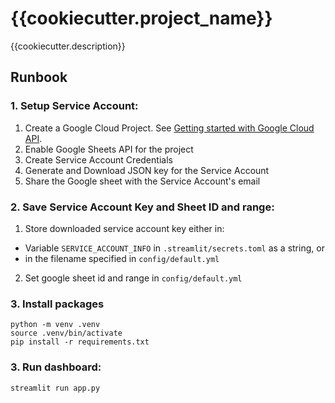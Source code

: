 # {{cookiecutter.project_name}}

{{cookiecutter.description}}

## Runbook

### 1. Setup Service Account:

1. Create a Google Cloud Project. See [Getting started with Google Cloud API](https://cloud.google.com/apis/docs/getting-started).
2. Enable Google Sheets API for the project
3. Create Service Account Credentials
4. Generate and Download JSON key for the Service Account
5. Share the Google sheet with the Service Account's email

### 2. Save Service Account Key and Sheet ID and range:

1. Store downloaded service account key either in:
- Variable `SERVICE_ACCOUNT_INFO` in `.streamlit/secrets.toml` as a string, or
- in the filename specified in `config/default.yml`
2. Set google sheet id and range in `config/default.yml`

### 3. Install packages

```
python -m venv .venv
source .venv/bin/activate
pip install -r requirements.txt
```

### 3. Run dashboard:
```
streamlit run app.py
```
